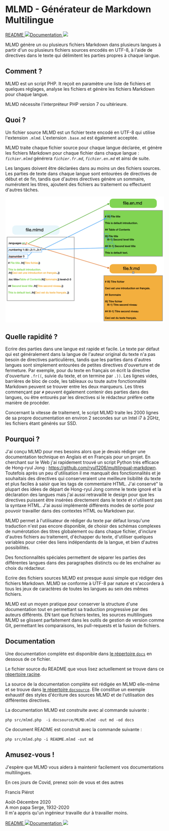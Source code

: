 # MLMD - Générateur de Markdown Multilingue<A id="a1"></A>

[README <img src="https://www.countryflags.io/gb/flat/16.png">](README.md)[Documentation <img src="https://www.countryflags.io/gb/flat/16.png">](docs/MLMD.md)

MLMD génère un ou plusieurs fichiers Markdown dans plusieurs langues à partir d'un ou
plusieurs fichiers sources encodés en UTF-8, à l'aide de directives dans le texte qui 
délimitent les parties propres à chaque langue.

## Comment ?<A id="a2"></A>

MLMD est un script PHP. It reçoit en paramètre une liste de fichiers et quelques
réglages, analyse les fichiers et génère les fichiers Markdown pour chaque langue.

MLMD nécessite l'interpréteur PHP version 7 ou ultérieure.

## Quoi ?<A id="a3"></A>

Un fichier source MLMD est un fichier texte encodé en UTF-8 qui utilise l'extension `.mlmd`.
L'extension `.base.md` est également acceptée.

MLMD traite chaque fichier source pour chaque langue déclarée, et génère les fichiers
Markdown pour chaque fichier dans chaque langue : *`fichier.mlmd`* générera *`fichier.fr.md`*,
*`fichier.en.md`* et ainsi de suite.

Les langues doivent être déclarées dans au moins un des fichiers sources. Les parties de
texte dans chaque langue sont entourées de directives de début et de fin, tandis que d'autres
directives génère un sommaire, numérotent les titres, ajoutent des fichiers au traitement
ou effectuent d'autres tâches.

![Génération des fichiers et directives](https://github.com/bkg2018/MLMD/blob/main/docs/Images/File%20Generation.png)

## Quelle rapidité ?<A id="a4"></A>

Ecrire des parties dans une langue est rapide et facile. Le texte par défaut qui est
généralement dans la langue de l'auteur original du texte n'a pas besoin de directives
particulières, tandis que les parties dans d'autres langues sont simplement entourées de
petites directives d'ouverture et de fermeture. Par exemple, pour du texte en français on
écrit la directive d'ouverture `.fr((`, suivie du texte, et on termine par `.))`. Les
lignes vides, barrières de bloc de code, les tableaux ou toute autre fonctionnalité Markdown
peuvent se trouver entre les deux marqueurs. Les titres commençant par `#` peuvent également
contenir des parties dans des langues, ou être entourés par les directives si le rédacteur
préfère cette manière de procéder.

Concernant la vitesse de traitement, le script MLMD traite les 2000 lignes de sa propre
documentation en environ 2 secondes sur un Intel i7 à 2GHz, les fichiers étant générés sur SSD.

## Pourquoi ?<A id="a5"></A>

J'ai conçu MLMD pour mes besoins alors que je devais rédiger une documentation technique
en Anglais et en Français pour un projet. En cherchant sur le Web j'ai rapidement trouvé un script
Python très efficace de Hong-ryul Jong : https://github.com/ryul1206/multilingual-markdown.
Toutefois après un peu d'utilisation il me manquait des fonctionnalités et je souhaitais des directives
qui conserveraient une meilleure lisibilité du texte et plus faciles à saisir que les tags de
commentaire HTML. J'ai conservé" la plupart des idées de départ de Hong-ryul Jong comme le texte
ignoré et la déclaration des langues mais j'ai aussi retravaillé le design pour que les directives
puissent être insérées directement dans le texte et n'utilisent pas la syntaxe HTML. J'ai aussi
implémenté différents modes de sortie pour pouvoir travailler dans des contextes HTML ou Markdown pur.

MLMD permet à l'utilisateur de rédiger du texte par défaut lorsqu'une traduction n'est
pas encore disponible, de choisir des schémas complexes de numérotation des titres globalement
ou dans chaque fichier, d'inclure d'autres fichiers au traitement, d'échapper du texte, 
d'utiliser quelques variables pour créer des liens indépendants de la langue, et bien d'autres 
possibilités.

Des fonctionnalités spéciales permettent de séparer les parties des différentes langues
dans des paragraphes distincts ou de les enchaîner au choix du rédacteur.

Ecrire des fichiers sources MLMD est presque aussi simple que rédiger des fichiers Markdown.
MLMD se conforme à UTF-8 par nature et s'accordera à tous les jeux de caractères de toutes les
langues au sein des mêmes fichiers.

MLMD est un moyen pratique pour conserver la structure d'une documentation tout en
permettant sa traduction progressive par des auteurs différents. EN tant que fichiers textes,
les sources multilingues MLMD se glissent parfaitement dans les outils de gestion de version
comme Git, permettant les comparaisons, les pull-requests et la fusion de fichiers.

## Documentation<A id="a6"></A>

Une documentation complète est disponible dans [le répertoire `docs`](docs/MLMD.fr.md) 
en dessous de ce fichier.

Le fichier source du README que vous lisez actuellement se trouve dans ce [répertoire racine](README.mlmd).

La source de la documentation complète est rédigée en MLMD elle-même et se trouve dans
[le répertoire `docsource`](docsource/MLMD.mlmd). Elle constitue un exemple exhaustif des styles d'écriture
des sources MLMD et de l'utilisation des différentes directives.

La documentation MLMD est construite avec al commande suivante :

```code
php src/mlmd.php  -i docsource/MLMD.mlmd -out md -od docs
```

Ce document README est construit avec la commande suivante :

```code
php src/mlmd.php -i README.mlmd -out md
```

## Amusez-vous !<A id="a7"></A>

J'espère que MLMD vous aidera à maintenir facilement vos documentations multilingues.

En ces jours de Covid, prenez soin de vous et des autres

Francis Piérot

Août-Décembre 2020<br />
A mon papa Serge, 1932-2020<br />
Il m'a appris qu'un ingénieur travaille dur à travailler moins.

[README <img src="https://www.countryflags.io/gb/flat/16.png">](README.md)[Documentation <img src="https://www.countryflags.io/gb/flat/16.png">](docs/MLMD.md)
